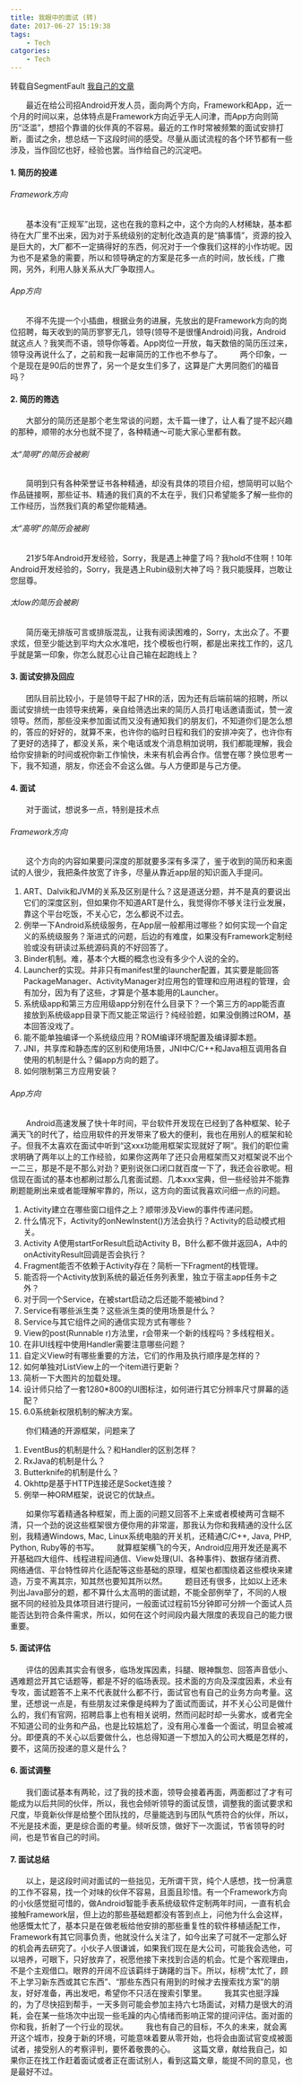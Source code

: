 ```yaml
---
title: 我眼中的面试 (转)
date: 2017-06-27 15:19:38
tags:
    - Tech
catgories: 
    - Tech
---
```

转载自SegmentFault [我自己的文章][1]

&#8195;&#8195;最近在给公司招Android开发人员，面向两个方向，Framework和App，近一个月的时间以来，总体特点是Framework方向近乎无人问津，而App方向则简历“泛滥”，想招个靠谱的伙伴真的不容易。最近的工作时常被频繁的面试安排打断，面试之余，想总结一下这段时间的感受。尽量从面试流程的各个环节都有一些涉及，当作回忆也好，经验也罢。当作给自己的沉淀吧。

#### 1. 简历的投递
###### Framework方向
&#8195;&#8195;基本没有“正规军”出现，这也在我的意料之中，这个方向的人材稀缺，基本都待在大厂里不出来，因为对于系统级别的定制化改造真的是“搞事情”，资源的投入是巨大的，大厂都不一定搞得好的东西，何况对于一个像我们这样的小作坊呢。因为也不是紧急的需要，所以和领导确定的方案是花多一点的时间，放长线，广撒网，另外，利用人脉关系从大厂争取捞人。
###### App方向
&#8195;&#8195;不得不先提一个小插曲，根据业务的进展，先放出的是Framework方向的岗位招聘，每天收到的简历寥寥无几，领导(领导不是很懂Android)问我，Android就这点人？我笑而不语，领导你等着。App岗位一开放，每天数倍的简历压过来，领导没再说什么了，之前和我一起审简历的工作也不参与了。
&#8195;&#8195;两个印象，一个是现在是90后的世界了，另一个是女生们多了，这算是广大男同胞们的福音吗？
#### 2. 简历的筛选
&#8195;&#8195;大部分的简历还是那个老生常谈的问题，太千篇一律了，让人看了提不起兴趣的那种，顺带的水分也就不提了，各种精通～可能大家心里都有数。
###### 太“简明”的简历会被刷
&#8195;&#8195;简明到只有各种荣誉证书各种精通，却没有具体的项目介绍，想简明可以贴个作品链接啊，那些证书、精通的我们真的不太在乎，我们只希望能多了解一些你的工作经历，当然我们真的希望你能精通。<!-- more -->
###### 太“高明”的简历会被刷
&#8195;&#8195;21岁5年Android开发经验，Sorry，我是遇上神童了吗？我hold不住啊！10年Android开发经验的，Sorry，我是遇上Rubin级别大神了吗？我只能膜拜，岂敢让您屈尊。
###### 太low的简历会被刷
&#8195;&#8195;简历毫无排版可言或排版混乱，让我有阅读困难的，Sorry，太出众了。不要求炫，但至少能达到平均大众水准吧，找个模板也行啊，都是出来找工作的，这几乎就是第一印象，你怎么就忍心让自己输在起跑线上？
#### 3. 面试安排及回应
&#8195;&#8195;团队目前比较小，于是领导干起了HR的活，因为还有后端前端的招聘，所以面试安排统一由领导来统筹，亲自给筛选出来的简历人员打电话邀请面试，赞一波领导。然而，那些没来参加面试而又没有通知我们的朋友们，不知道你们是怎么想的，答应的好好的，就算不来，也许你的临时日程和我们的安排冲突了，也许你有了更好的选择了，都没关系，来个电话或发个消息稍加说明，我们都能理解，我会给你安排新的时间或祝你新工作愉快，未来有机会再合作。信誉在哪？换位思考一下，我不知道，朋友，你还会不会这么做。与人方便即是与己方便。
#### 4. 面试
&#8195;&#8195;对于面试，想说多一点，特别是技术点
###### Framework方向
&#8195;&#8195;这个方向的内容如果要问深度的那就要多深有多深了，鉴于收到的简历和来面试的人很少，我把条件放宽了许多，尽量从靠近app层的知识面入手提问。
1. ART、Dalvik和JVM的关系及区别是什么？这是道送分题，并不是真的要说出它们的深度区别，但如果你不知道ART是什么，我觉得你不够关注行业发展，靠这个平台吃饭，不关心它，怎么都说不过去。
2. 例举一下Android系统级服务，在App层一般都用过哪些？如何实现一个自定义的系统级服务？渐进式的问题，后边的有难度，如果没有Framework定制经验或没有研读过系统源码真的不好回答了。
2. Binder机制。难，基本个大概的概念也没有多少个人说的全的。
3. Launcher的实现。并非只有manifest里的launcher配置，其实要是能回答PackageManager、ActivityManager对应用包的管理和应用进程的管理，会有加分，因为有了这些，才算是个基本能用的Launcher。
4. 系统级app和第三方应用级app分别在什么目录下？一个第三方的app能否直接放到系统级app目录下而又能正常运行？纯经验题，如果没倒腾过ROM，基本回答没戏了。
5. 能不能单独编译一个系统级应用？ROM编译环境配置及编译脚本题。
6. JNI，共享库和静态库的区别和使用场景，JNI中C/C++和Java相互调用各自使用的机制是什么？偏app方向的题了。
7. 如何限制第三方应用安装？

###### App方向
&#8195;&#8195;Android高速发展了快十年时间，平台软件开发现在已经到了各种框架、轮子满天飞的时代了，给应用软件的开发带来了极大的便利，我也在用别人的框架和轮子。但我不太喜欢在面试中听到“这xxx功能用框架实现就好了啊”。我们的职位需求明确了两年以上的工作经验，如果你这两年了还只会用框架而又对框架说不出个一二三，那是不是不那么对劲？更别说张口闭口就百度一下了，我还会谷歌呢。相信现在面试的基本也都刷过那么几套面试题、几本xxx宝典，但一些经验并不能靠刷题能刷出来或者能理解牢靠的，所以，这方向的面试我喜欢问细一点的问题。
1. Activity建立在哪些窗口组件之上？顺带涉及View的事件传递问题。
2. 什么情况下，Activity的onNewInstent()方法会执行？Activity的启动模式相关。
3. Activity A使用startForResult启动Activity B，B什么都不做并返回A，A中的onActivityResult回调是否会执行？
4. Fragment能否不依赖于Activity存在？简析一下Fragment的栈管理。
5. 能否将一个Activity放到系统的最近任务列表里，独立于宿主app任务卡之外？
6. 对于同一个Service，在被start启动之后还能不能被bind？
7. Service有哪些派生类？这些派生类的使用场景是什么？
8. Service与其它组件之间的通信实现方式有哪些？
9. View的post(Runnable r)方法里，r会带来一个新的线程吗？多线程相关。
10. 在非UI线程中使用Handler需要注意哪些问题？
11. 自定义View时有哪些重要的方法，它们的作用及执行顺序是怎样的？
12. 如何单独对ListView上的一个item进行更新？
13. 简析一下大图片的加载处理。
14. 设计师只给了一套1280*800的UI图标注，如何进行其它分辨率尺寸屏幕的适配？
15. 6.0系统新权限机制的解决方案。

&#8195;&#8195;你们精通的开源框架，问题来了

1. EventBus的机制是什么？和Handler的区别怎样？
2. RxJava的机制是什么？
3. Butterknife的机制是什么？
4. Okhttp是基于HTTP连接还是Socket连接？
5. 例举一种ORM框架，说说它的优缺点。

&#8195;&#8195;如果你写着精通各种框架，而上面的问题又回答不上来或者模棱两可含糊不清，只一个劲的说这些框架很方便你用的非常遛，那我认为你和我精通的没什么区别，我精通Windows, Mac, Linux系统电脑的开关机，还精通C/C++, Java, PHP, Python, Ruby等的书写。
&#8195;&#8195;就算框架横飞的今天，Android应用开发还是离不开基础四大组件、线程进程间通信、View处理(UI、各种事件)、数据存储消费、网络通信、平台特性碎片化适配等这些基础的原理，框架也都围绕着这些模块来建造，万变不离其宗，知其然也要知其所以然。
&#8195;&#8195;题目还有很多，比如以上还未列出Java部分的题，都不算什么太高明的面试题，不能全部例举了，不同的人根据不同的经验及具体项目进行提问，一般面试过程前15分钟即可分辨一个面试人员能否达到符合条件需求，所以，如何在这个时间段内最大限度的表现自己的能力很重要。
#### 5. 面试评估
&#8195;&#8195;评估的因素其实会有很多，临场发挥因素，抖腿、眼神飘忽、回答声音低小、遇难题岔开其它话题等，都是不好的临场表现。技术面的方向及深度因素，术业有专攻，面试题答不上来不代表就什么都不行，面试官也有自己的业务方向考量。这里，还想说一点是，有些朋友过来像是纯粹为了面试而面试，并不关心公司是做什么的，我们有官网，招聘启事上也有相关说明，然而问起时却一头雾水，或者完全不知道公司的业务和产品，也是比较尴尬了，没有用心准备一个面试，明显会被减分。即便真的不关心以后要做什么，也总得知道一下想加入的公司大概是怎样的，要不，这简历投递的意义是什么？
#### 6. 面试调整
&#8195;&#8195;我们面试基本有两轮，过了我的技术面，领导会接着再面，两面都过了才有可能成为以后共同的伙伴，所以，我也会倾听领导的面试反馈，调整我的面试要求和尺度，毕竟新伙伴是给整个团队找的，尽量能选到与团队气质符合的伙伴，所以，不光是技术面，更是综合面的考量。倾听反馈，做好下一次面试，节省领导的时间，也是节省自己的时间。
#### 7. 面试总结
&#8195;&#8195;以上，是这段时间对面试的一些拙见，无所谓干货，纯个人感想，找一份满意的工作不容易，找一个对味的伙伴不容易，且面且珍惜。有一个Framework方向的小伙感觉挺可惜的，做Android智能手表系统级软件定制两年时间，一直有机会接触Framework层，但上边的那些基础题都没有答到点上，问他为什么会这样，他感慨太忙了，基本只是在做老板给他安排的那些重复性的软件移植适配工作，Framework有其它同事负责，他就没什么关注了，如今出来了可就不一定那么好的机会再去研究了。小伙子人很谦诚，如果我们现在是大公司，可能我会选他，可以培养，可眼下，只好放弃了，祝愿他接下来找到合适的机会。忙是个客观理由，不是个主观借口。眼界的开阔不应该羁绊于踌躇的当下。所以，标榜“太忙了，顾不上学习新东西或其它东西”、“那些东西只有用到的时候才去搜索找方案”的朋友，好好准备，再出发吧，希望你不只活在搜索引擎里。
&#8195;&#8195;我其实也挺浮躁的，为了尽快招到帮手，一天多则可能会参加主持六七场面试，对精力是很大的消耗，会在某一些场次中出现一些毛躁的内心情绪而影响正常的提问评估。面对面的你和我，折射了一个行业的现状。
&#8195;&#8195;我也有自己的目标，不久的未来，就会离开这个城市，投身于新的环境，可能意味着要从零开始，也将会由面试官变成被面试者，接受别人的考察评判，要怀着敬畏的心。
&#8195;&#8195;这篇文章，献给我自己，如果你正在找工作赶着面试或者正在面试别人，看到这篇文章，能提不同的意见，也是最好不过。

[1]: https://segmentfault.com/a/1190000008682444 "我眼中的面试"

